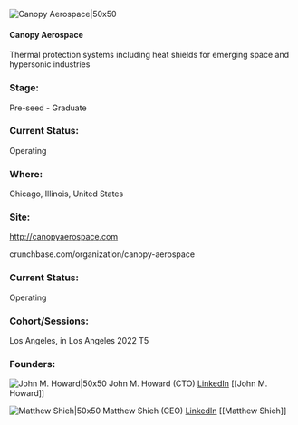 

![Canopy Aerospace|50x50](https://res.cloudinary.com/crunchbase-production/image/upload/asrxyvzs1461hlgz2mkc)

#### Canopy Aerospace
Thermal protection systems including heat shields for emerging space and hypersonic industries

### Stage: 
Pre-seed - Graduate 

### Current Status: 
Operating

### Where:
Chicago, Illinois, United States

### Site:
http://canopyaerospace.com



crunchbase.com/organization/canopy-aerospace

### Current Status: 
Operating

### Cohort/Sessions: 
Los Angeles, in Los Angeles 2022 T5

### Founders: 

![John M. Howard|50x50](https://www.f6s.com/static-resource/images/profile-placeholder-user.jpg) John M. Howard (CTO) [LinkedIn](https://) [[John M. Howard]]

![Matthew Shieh|50x50](https://www.f6s.com/static-resource/images/profile-placeholder-user.jpg) Matthew Shieh (CEO) [LinkedIn](https://linkedin.com/in/mattshieh) [[Matthew Shieh]]


